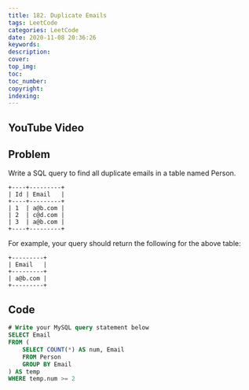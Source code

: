 ```yaml
---
title: 182. Duplicate Emails
tags: LeetCode
categories: LeetCode
date: 2020-11-08 20:36:26
keywords:
description:
cover:
top_img:
toc:
toc_number:
copyright:
indexing:
---
```

## YouTube Video


## Problem
Write a SQL query to find all duplicate emails in a table named Person.
```
+----+---------+
| Id | Email   |
+----+---------+
| 1  | a@b.com |
| 2  | c@d.com |
| 3  | a@b.com |
+----+---------+
```
For example, your query should return the following for the above table:
```
+---------+
| Email   |
+---------+
| a@b.com |
+---------+
```

## Code
```sql
# Write your MySQL query statement below
SELECT Email
FROM (
    SELECT COUNT(*) AS num, Email
    FROM Person
    GROUP BY Email
) AS temp
WHERE temp.num >= 2
```